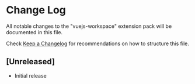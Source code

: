 # Change Log

All notable changes to the "vuejs-workspace" extension pack will be documented in this file.

Check [Keep a Changelog](http://keepachangelog.com/) for recommendations on how to structure this file.

## [Unreleased]

* Initial release
